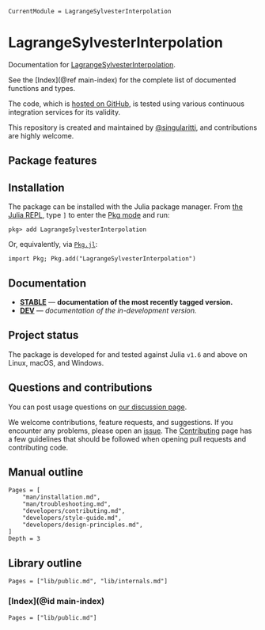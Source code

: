 ```@meta
CurrentModule = LagrangeSylvesterInterpolation
```

# LagrangeSylvesterInterpolation

Documentation for [LagrangeSylvesterInterpolation](https://github.com/singularitti/LagrangeSylvesterInterpolation.jl).

See the [Index](@ref main-index) for the complete list of documented functions
and types.

The code, which is [hosted on GitHub](https://github.com/singularitti/LagrangeSylvesterInterpolation.jl), is tested
using various continuous integration services for its validity.

This repository is created and maintained by
[@singularitti](https://github.com/singularitti), and contributions are highly welcome.

## Package features



## Installation

The package can be installed with the Julia package manager.
From [the Julia REPL](https://docs.julialang.org/en/v1/stdlib/REPL/), type `]` to enter
the [Pkg mode](https://docs.julialang.org/en/v1/stdlib/REPL/#Pkg-mode) and run:

```julia-repl
pkg> add LagrangeSylvesterInterpolation
```

Or, equivalently, via [`Pkg.jl`](https://pkgdocs.julialang.org/v1/):

```@repl
import Pkg; Pkg.add("LagrangeSylvesterInterpolation")
```

## Documentation

- [**STABLE**](https://singularitti.github.io/LagrangeSylvesterInterpolation.jl/stable) — **documentation of the most recently tagged version.**
- [**DEV**](https://singularitti.github.io/LagrangeSylvesterInterpolation.jl/dev) — _documentation of the in-development version._

## Project status

The package is developed for and tested against Julia `v1.6` and above on Linux, macOS, and
Windows.

## Questions and contributions

You can post usage questions on
[our discussion page](https://github.com/singularitti/LagrangeSylvesterInterpolation.jl/discussions).

We welcome contributions, feature requests, and suggestions. If you encounter any problems,
please open an [issue](https://github.com/singularitti/LagrangeSylvesterInterpolation.jl/issues).
The [Contributing](@ref) page has
a few guidelines that should be followed when opening pull requests and contributing code.

## Manual outline

```@contents
Pages = [
    "man/installation.md",
    "man/troubleshooting.md",
    "developers/contributing.md",
    "developers/style-guide.md",
    "developers/design-principles.md",
]
Depth = 3
```

## Library outline

```@contents
Pages = ["lib/public.md", "lib/internals.md"]
```

### [Index](@id main-index)

```@index
Pages = ["lib/public.md"]
```
